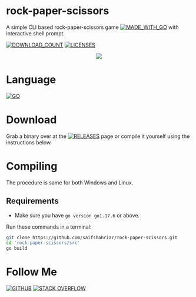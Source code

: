 # rock-paper-scissors
A simple CLI based rock-paper-scissors game [![MADE_WITH_GO](https://img.shields.io/badge/Made%20with-Go-1f425f.svg)]() with interactive shell prompt.


[![DOWNLOAD_COUNT](https://img.shields.io/github/downloads/saifshahriar/rock-paper-scissors/total.svg)]() 
[![LICENSES](https://img.shields.io/github/license/saifshahriar/rock-paper-scissors.svg)]()


<p align="center">
  <img src=https://media.giphy.com/media/2lYJ9vOYg2MqkVkAo6/giphy.gif>
</p>

# Language
[![GO](https://img.shields.io/badge/Go-00ADD8?style=for-the-badge&logo=go&logoColor=white)]()

# Download
Grab a binary over at the [![RELEASES](https://img.shields.io/github/release/saifshahriar/rock-paper-scissors.svg)](https://github.com/saifshahriar/rock-paper-scissors/releases/tag/rock-paper-scissors) page or compile it yourself using the instructions below.

# Compiling
The procedure is same for both Windows and Linux.
## Requirements 
- Make sure you have  ```go version go1.17.6```  or above.

Run these commands in a terminal:
```bash
git clone https://github.com/saifshahriar/rock-paper-scissors.git
cd 'rock-paper-scissors/src'
go build
```

# Follow Me

[![GITHUB](https://img.shields.io/badge/GitHub-100000?style=for-the-badge&logo=github&logoColor=white)]()
[![STACK OVERFLOW](https://img.shields.io/badge/Stack_Overflow-FE7A16?style=for-the-badge&logo=stack-overflow&logoColor=white)](https://stackoverflow.com/users/16733993/saif-shahriar)
